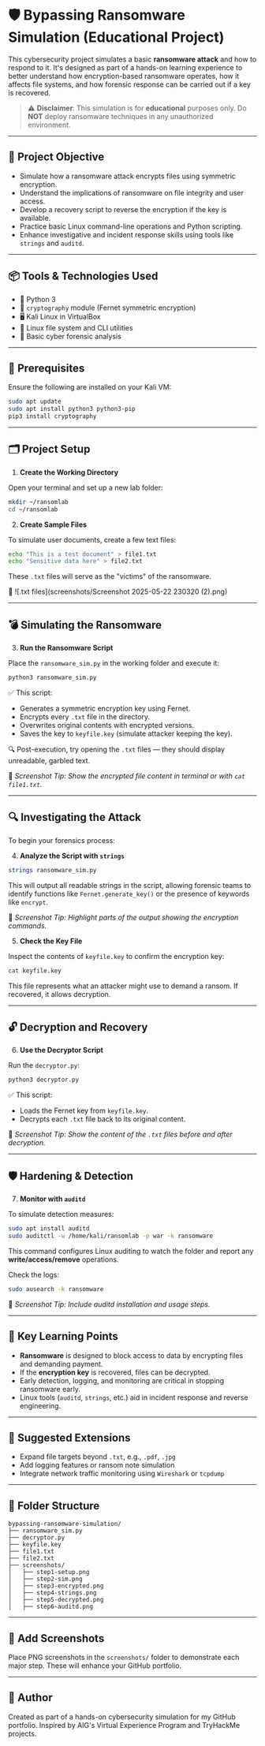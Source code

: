 # 🛡️ Bypassing Ransomware Simulation (Educational Project)

This cybersecurity project simulates a basic **ransomware attack** and how to respond to it. It's designed as part of a hands-on learning experience to better understand how encryption-based ransomware operates, how it affects file systems, and how forensic response can be carried out if a key is recovered.

> ⚠️ **Disclaimer**: This simulation is for **educational** purposes only. Do **NOT** deploy ransomware techniques in any unauthorized environment.

---

## 🎯 Project Objective

- Simulate how a ransomware attack encrypts files using symmetric encryption.
- Understand the implications of ransomware on file integrity and user access.
- Develop a recovery script to reverse the encryption if the key is available.
- Practice basic Linux command-line operations and Python scripting.
- Enhance investigative and incident response skills using tools like `strings` and `auditd`.

---

## 📦 Tools & Technologies Used

- 🐍 Python 3
- 🔐 `cryptography` module (Fernet symmetric encryption)
- 🖥 Kali Linux in VirtualBox
- 📁 Linux file system and CLI utilities
- 🧠 Basic cyber forensic analysis

---

## 🔧 Prerequisites

Ensure the following are installed on your Kali VM:

```bash
sudo apt update
sudo apt install python3 python3-pip
pip3 install cryptography
```

---

## 🗂 Project Setup

1. **Create the Working Directory**

Open your terminal and set up a new lab folder:

```bash
mkdir ~/ransomlab
cd ~/ransomlab
```

2. **Create Sample Files**

To simulate user documents, create a few text files:

```bash
echo "This is a test document" > file1.txt
echo "Sensitive data here" > file2.txt
```

These `.txt` files will serve as the "victims" of the ransomware.

📸 ![.txt files](screenshots/Screenshot 2025-05-22 230320 (2).png)


---

## 💣 Simulating the Ransomware

3. **Run the Ransomware Script**

Place the `ransomware_sim.py` in the working folder and execute it:

```bash
python3 ransomware_sim.py
```

✅ This script:

- Generates a symmetric encryption key using Fernet.
- Encrypts every `.txt` file in the directory.
- Overwrites original contents with encrypted versions.
- Saves the key to `keyfile.key` (simulate attacker keeping the key).

🔍 Post-execution, try opening the `.txt` files — they should display unreadable, garbled text.

📸 _Screenshot Tip: Show the encrypted file content in terminal or with `cat file1.txt`._

---

## 🔍 Investigating the Attack

To begin your forensics process:

4. **Analyze the Script with `strings`**

```bash
strings ransomware_sim.py
```

This will output all readable strings in the script, allowing forensic teams to identify functions like `Fernet.generate_key()` or the presence of keywords like `encrypt`.

📸 _Screenshot Tip: Highlight parts of the output showing the encryption commands._

5. **Check the Key File**

Inspect the contents of `keyfile.key` to confirm the encryption key:

```bash
cat keyfile.key
```

This file represents what an attacker might use to demand a ransom. If recovered, it allows decryption.

---

## 🔓 Decryption and Recovery

6. **Use the Decryptor Script**

Run the `decryptor.py`:

```bash
python3 decryptor.py
```

✅ This script:

- Loads the Fernet key from `keyfile.key`.
- Decrypts each `.txt` file back to its original content.

📸 _Screenshot Tip: Show the content of the `.txt` files before and after decryption._

---

## 🛡️ Hardening & Detection

7. **Monitor with `auditd`**

To simulate detection measures:

```bash
sudo apt install auditd
sudo auditctl -w /home/kali/ransomlab -p war -k ransomware
```

This command configures Linux auditing to watch the folder and report any **write/access/remove** operations.

Check the logs:

```bash
sudo ausearch -k ransomware
```

📸 _Screenshot Tip: Include auditd installation and usage steps._

---

## 📘 Key Learning Points

- **Ransomware** is designed to block access to data by encrypting files and demanding payment.
- If the **encryption key** is recovered, files can be decrypted.
- Early detection, logging, and monitoring are critical in stopping ransomware early.
- Linux tools (`auditd`, `strings`, etc.) aid in incident response and reverse engineering.

---

## 🔄 Suggested Extensions

- Expand file targets beyond `.txt`, e.g., `.pdf`, `.jpg`
- Add logging features or ransom note simulation
- Integrate network traffic monitoring using `Wireshark` or `tcpdump`

---

## 📁 Folder Structure

```
bypassing-ransomware-simulation/
├── ransomware_sim.py
├── decryptor.py
├── keyfile.key
├── file1.txt
├── file2.txt
├── screenshots/
│   ├── step1-setup.png
│   ├── step2-sim.png
│   ├── step3-encrypted.png
│   ├── step4-strings.png
│   ├── step5-decrypted.png
│   ├── step6-auditd.png
```

---

## 📸 Add Screenshots

Place PNG screenshots in the `screenshots/` folder to demonstrate each major step. These will enhance your GitHub portfolio.

---

## 👤 Author

Created as part of a hands-on cybersecurity simulation for my GitHub portfolio. Inspired by AIG's Virtual Experience Program and TryHackMe projects.
